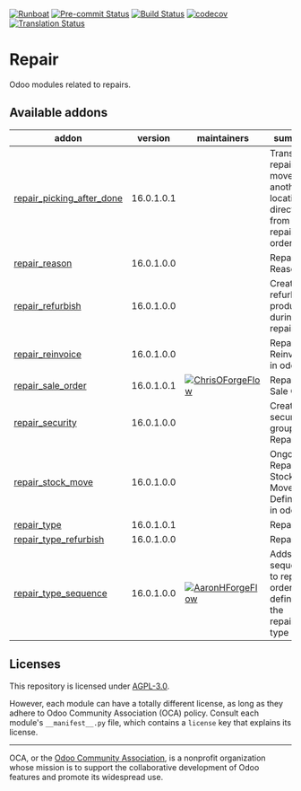 
[![Runboat](https://img.shields.io/badge/runboat-Try%20me-875A7B.png)](https://runboat.odoo-community.org/builds?repo=OCA/repair&target_branch=16.0)
[![Pre-commit Status](https://github.com/OCA/repair/actions/workflows/pre-commit.yml/badge.svg?branch=16.0)](https://github.com/OCA/repair/actions/workflows/pre-commit.yml?query=branch%3A16.0)
[![Build Status](https://github.com/OCA/repair/actions/workflows/test.yml/badge.svg?branch=16.0)](https://github.com/OCA/repair/actions/workflows/test.yml?query=branch%3A16.0)
[![codecov](https://codecov.io/gh/OCA/repair/branch/16.0/graph/badge.svg)](https://codecov.io/gh/OCA/repair)
[![Translation Status](https://translation.odoo-community.org/widgets/repair-16-0/-/svg-badge.svg)](https://translation.odoo-community.org/engage/repair-16-0/?utm_source=widget)

<!-- /!\ do not modify above this line -->

# Repair

Odoo modules related to repairs.

<!-- /!\ do not modify below this line -->

<!-- prettier-ignore-start -->

[//]: # (addons)

Available addons
----------------
addon | version | maintainers | summary
--- | --- | --- | ---
[repair_picking_after_done](repair_picking_after_done/) | 16.0.1.0.1 |  | Transfer repaired move to another location directly from repaire order
[repair_reason](repair_reason/) | 16.0.1.0.0 |  | Repair Reason
[repair_refurbish](repair_refurbish/) | 16.0.1.0.0 |  | Create refurbished products during repair
[repair_reinvoice](repair_reinvoice/) | 16.0.1.0.0 |  | Repair Reinvoice in odoo
[repair_sale_order](repair_sale_order/) | 16.0.1.0.1 | [![ChrisOForgeFlow](https://github.com/ChrisOForgeFlow.png?size=30px)](https://github.com/ChrisOForgeFlow) | Repair To Sale Order
[repair_security](repair_security/) | 16.0.1.0.0 |  | Create security groups for Repair
[repair_stock_move](repair_stock_move/) | 16.0.1.0.0 |  | Ongoing Repair Stock Moves Definition in odoo
[repair_type](repair_type/) | 16.0.1.0.1 |  | Repair type
[repair_type_refurbish](repair_type_refurbish/) | 16.0.1.0.0 |  | Repair type
[repair_type_sequence](repair_type_sequence/) | 16.0.1.0.0 | [![AaronHForgeFlow](https://github.com/AaronHForgeFlow.png?size=30px)](https://github.com/AaronHForgeFlow) | Adds sequence to repair orders defined in the repairs's type

[//]: # (end addons)

<!-- prettier-ignore-end -->

## Licenses

This repository is licensed under [AGPL-3.0](LICENSE).

However, each module can have a totally different license, as long as they adhere to Odoo Community Association (OCA)
policy. Consult each module's `__manifest__.py` file, which contains a `license` key
that explains its license.

----
OCA, or the [Odoo Community Association](http://odoo-community.org/), is a nonprofit
organization whose mission is to support the collaborative development of Odoo features
and promote its widespread use.
